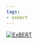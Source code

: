 ```yaml
---
tags:
- exbert
---
```


[![ExBERT](https://img.shields.io/badge/Visualize%20Attentions-ExBERT-green)](https://huggingface.co/exbert/?model=distilbert-base-uncased)
